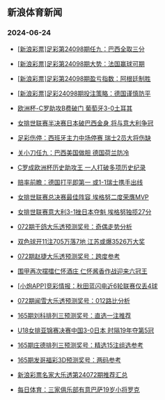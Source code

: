 ## 新浪体育新闻 
### 2024-06-24

+ [[新浪彩票]足彩第24098期任九：巴西全取三分](https://sports.sina.com.cn/l/2024-06-23/doc-inazsqku3504723.shtml)

+ [[新浪彩票]足彩第24098期大势：法国赢球可期](https://sports.sina.com.cn/l/2024-06-23/doc-inazsqku3504035.shtml)

+ [[新浪彩票]足彩第24098期盈亏指数：阿根廷制胜](https://sports.sina.com.cn/l/2024-06-23/doc-inazsqkp1894255.shtml)

+ [[新浪彩票]足彩24098期投注策略：德国谨慎防平](https://sports.sina.com.cn/l/2024-06-23/doc-inazsqkp1893513.shtml)

+ [欧洲杯-C罗助攻B费破门 葡萄牙3-0土耳其](https://sports.sina.com.cn/g/pl/2024-06-23/doc-inazsqkp1903847.shtml)

+ [女排世联赛半决赛日本破巴西金身 将与意大利争冠](https://sports.sina.com.cn/others/volleyball/2024-06-22/doc-inazrtfe3921041.shtml)

+ [足彩伤停：西班牙主力中场停赛 瑞士2员大将伤缺](https://sports.sina.com.cn/l/2024-06-23/doc-inazsuss3412989.shtml)

+ [关小刀任九：巴西美国做胆 德国荷兰防冷](https://sports.sina.com.cn/l/2024-06-23/doc-inaztmqc1520879.shtml)

+ [C罗成欧洲杯历史助攻王 一人打破多项历史纪录](https://sports.sina.com.cn/global/europe/2024-06-23/doc-inazsqkp1922322.shtml)

+ [赔率前瞻：德国打平即第一 或1-1瑞士携手出线](https://sports.sina.com.cn/l/2024-06-23/doc-inazsqku3507565.shtml)

+ [女排世联赛总决赛最佳阵容 埃格努二度荣膺MVP](https://sports.sina.com.cn/others/volleyball/2024-06-23/doc-inazuamv1230415.shtml)

+ [女排世联赛意大利3-1挫日本夺魁 埃格努独揽27分](https://sports.sina.com.cn/others/volleyball/2024-06-23/doc-inazuana2839438.shtml)

+ [072期于鸽大乐透预测奖号：奇偶走势分析](https://sports.sina.com.cn/l/2024-06-23/doc-inazsuss3432517.shtml)

+ [双色球开11注705万落7地 江苏或爆3526万大奖](https://sports.sina.com.cn/l/2024-06-23/doc-inaztwcx1351221.shtml)

+ [072期赵捷大乐透预测奖号：跨度参考](https://sports.sina.com.cn/l/2024-06-23/doc-inazsuss3432212.shtml)

+ [围甲再次摆擂仁怀酒庄 仁怀酱香作战迎来六冠王](https://sports.sina.com.cn/go/2024-06-23/doc-inazsusm1802864.shtml)

+ [[小炮APP]竞彩情报：秋田蓝闪电近6轮联赛仅丢4球](https://sports.sina.com.cn/l/2024-06-23/doc-inazsqkp1921877.shtml)

+ [072期闻雪大乐透预测奖号：012路比分析](https://sports.sina.com.cn/l/2024-06-23/doc-inazsuss3432375.shtml)

+ [165期刘科排列三预测奖号：直选一注推荐](https://sports.sina.com.cn/l/2024-06-23/doc-inazsuss3442795.shtml)

+ [U18女排亚锦赛决赛中国3-0日本 时隔19年夺第5冠](https://sports.sina.com.cn/others/volleyball/2024-06-23/doc-inaztrvz1450425.shtml)

+ [165期庄德排列三预测奖号：精选15注组选参考](https://sports.sina.com.cn/l/2024-06-23/doc-inazsusm1830001.shtml)

+ [165期发哥福彩3D预测奖号：两码参考](https://sports.sina.com.cn/l/2024-06-23/doc-inazsuss3439325.shtml)

+ [新浪彩票名家大乐透第24072期推荐汇总](https://sports.sina.com.cn/l/2024-06-23/doc-inazsuss3419787.shtml)

+ [每日体育：三家俱乐部有意巴萨19岁小将罗克](https://sports.sina.com.cn/g/laliga/2024-06-23/doc-inazsusm1797169.shtml)

